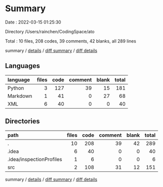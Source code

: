 # Summary

Date : 2022-03-15 01:25:30

Directory /Users/rainchen/CodingSpace/ato

Total : 10 files,  208 codes, 39 comments, 42 blanks, all 289 lines

summary / [details](details.md) / [diff summary](diff.md) / [diff details](diff-details.md)

## Languages
| language | files | code | comment | blank | total |
| :--- | ---: | ---: | ---: | ---: | ---: |
| Python | 3 | 127 | 39 | 15 | 181 |
| Markdown | 1 | 41 | 0 | 27 | 68 |
| XML | 6 | 40 | 0 | 0 | 40 |

## Directories
| path | files | code | comment | blank | total |
| :--- | ---: | ---: | ---: | ---: | ---: |
| . | 10 | 208 | 39 | 42 | 289 |
| .idea | 6 | 40 | 0 | 0 | 40 |
| .idea/inspectionProfiles | 1 | 6 | 0 | 0 | 6 |
| src | 2 | 108 | 31 | 12 | 151 |

summary / [details](details.md) / [diff summary](diff.md) / [diff details](diff-details.md)
